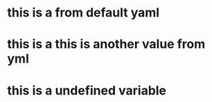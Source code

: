 # this is a from default yaml
# this is a this is another value from yml
# this is a undefined variable
